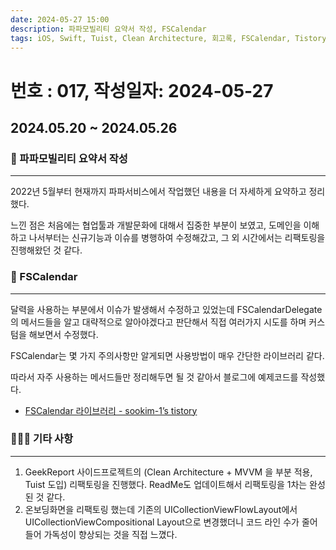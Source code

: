```yaml
---
date: 2024-05-27 15:00
description: 파파모빌리티 요약서 작성, FSCalendar
tags: iOS, Swift, Tuist, Clean Architecture, 회고록, FSCalendar, Tistory
---
```

# 번호 : 017, 작성일자: 2024-05-27

## 2024.05.20 ~ 2024.05.26
### 📗 파파모빌리티 요약서 작성

---

2022년 5월부터 현재까지 파파서비스에서 작업했던 내용을 더 자세하게 요약하고 정리했다.

느낀 점은 처음에는 협업툴과 개발문화에 대해서 집중한 부분이 보였고, 도메인을 이해하고 나서부터는 신규기능과 이슈를 병행하여 수정해갔고, 그 외 시간에서는 리팩토링을 진행해왔던 것 같다.

### 📅 FSCalendar

---

달력을 사용하는 부분에서 이슈가 발생해서 수정하고 있었는데 FSCalendarDelegate의 메서드들을 알고 대략적으로 알아야겠다고 판단해서 직접 여러가지 시도를 하며 커스텀을 해보면서 수정했다.

FSCalendar는 몇 가지 주의사항만 알게되면 사용방법이 매우 간단한 라이브러리 같다.

따라서 자주 사용하는 메서드들만 정리해두면 될 것 같아서 블로그에 예제코드를 작성했다.

- [FSCalendar 라이브러리 - sookim-1’s tistory](https://sookim-1.tistory.com/entry/iOS-FSCalendar)

### 🙋🏻‍♂️ 기타 사항

---

1. GeekReport 사이드프로젝트의 (Clean Architecture + MVVM 을 부분 적용, Tuist 도입) 리팩토링을 진행했다. ReadMe도 업데이트해서 리팩토링을 1차는 완성된 것 같다.
2. 온보딩화면을 리팩토링 했는데 기존의 UICollectionViewFlowLayout에서 UICollectionViewCompositional Layout으로 변경했더니 코드 라인 수가 줄어들어 가독성이 향상되는 것을 직접 느꼈다.


